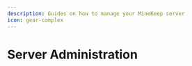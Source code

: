 ```yaml
---
description: Guides on how to manage your MineKeep server
icon: gear-complex
---
```


# Server Administration

